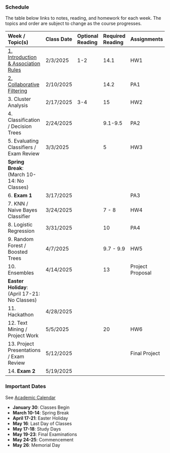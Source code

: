 ### Schedule
  
The table below links to notes, reading, and homework for each week. The topics and order are subject to change as the course progresses.

| Week / Topic(s)                                             | Class Date       |   Optional Reading   |   Required Reading   | Assignments                |
|:------------------------------------------------------------|:-----------------|:---------------------|:---------------------|:---------------------------|
| [1. Introduction & Association Rules](notes/week_1.md)      | 2/3/2025         |     1-2              |    14.1              |     HW1                    |
| [2. Collaborative Filtering](notes/week_2.md)               | 2/10/2025        |                      |    14.2              |     PA1                    |
| 3. Cluster Analysis                                         | 2/17/2025        |     3-4              |    15                |     HW2                    |
| 4. Classification / Decision Trees                          | 2/24/2025        |                      |    9.1-9.5           |     PA2                    |
| 5. Evaluating Classifiers / Exam Review                     | 3/3/2025         |                      |    5                 |     HW3                    |
| **Spring Break**: (March 10-14: No Classes)                 |
| 6. **Exam 1**                                               | 3/17/2025        |                      |                      |     PA3                    |
| 7. KNN / Naive Bayes Classifier                             | 3/24/2025        |                      |    7 - 8             |     HW4                    |
| 8. Logistic Regression                                      | 3/31/2025        |                      |    10                |     PA4                    |
| 9. Random Forest / Boosted Trees                            | 4/7/2025         |                      |    9.7 - 9.9         |     HW5                    |
| 10. Ensembles                                               | 4/14/2025        |                      |    13                |     Project Proposal       |
| **Easter Holiday**: (April 17-21: No Classes)               |                  
| 11. Hackathon                                               | 4/28/2025        |                      |                      |                            |
| 12. Text Mining / Project Work                              | 5/5/2025         |                      |    20                |     HW6                    |
| 13. Project Presentations / Exam Review                     | 5/12/2025        |                      |                      |     Final Project          |
| 14. **Exam 2**                                              | 5/19/2025        |                      |                      |                            |

### Important Dates

See [Academic Calendar](https://catalogs.sandiego.edu/graduate/calendar/2024-25/)

- **January 30**: Classes Begin 
- **March 10-14**: Spring Break 
- **April 17-21**: Easter Holiday 
- **May 16**: Last Day of Classes 
- **May 17-18**: Study Days 
- **May 19-23**: Final Examinations 
- **May 24-25**: Commencement 
- **May 26**: Memorial Day

